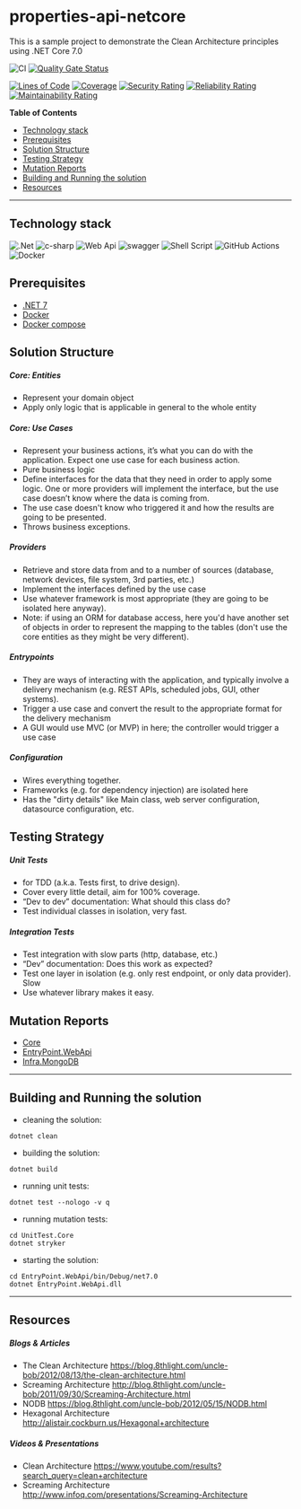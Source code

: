 # properties-api-netcore
This is a sample project to demonstrate the Clean Architecture principles using .NET Core 7.0

![CI](https://github.com/jtsato/properties-api-netcore/actions/workflows/continuous-integration.yml/badge.svg)
[![Quality Gate Status](https://sonarcloud.io/api/project_badges/measure?project=jtsato_properties-api-netcore&metric=alert_status)](https://sonarcloud.io/summary/new_code?id=jtsato_properties-api-netcore)

[![Lines of Code](https://sonarcloud.io/api/project_badges/measure?project=jtsato_properties-api-netcore&metric=ncloc)](https://sonarcloud.io/summary/new_code?id=jtsato_properties-api-netcore)
[![Coverage](https://sonarcloud.io/api/project_badges/measure?project=jtsato_properties-api-netcore&metric=coverage)](https://sonarcloud.io/summary/new_code?id=jtsato_properties-api-netcore)
[![Security Rating](https://sonarcloud.io/api/project_badges/measure?project=jtsato_properties-api-netcore&metric=security_rating)](https://sonarcloud.io/summary/new_code?id=jtsato_properties-api-netcore)
[![Reliability Rating](https://sonarcloud.io/api/project_badges/measure?project=jtsato_properties-api-netcore&metric=reliability_rating)](https://sonarcloud.io/summary/new_code?id=jtsato_properties-api-netcore)
[![Maintainability Rating](https://sonarcloud.io/api/project_badges/measure?project=jtsato_properties-api-netcore&metric=sqale_rating)](https://sonarcloud.io/summary/new_code?id=jtsato_properties-api-netcore)

**Table of Contents**

* [Technology stack](#technology-stack)
* [Prerequisites](#prerequisites)
* [Solution Structure](#solution-structure)
* [Testing Strategy](#testing-strategy)
* [Mutation Reports](#mutation-reports)
* [Building and Running the solution](#building-and-running-the-solution)
* [Resources](#resources)

***
## Technology stack

![.Net](https://img.shields.io/badge/.NET-5C2D91?style=for-the-badge&logo=.net&logoColor=white)
![c-sharp](https://img.shields.io/badge/C%23-239120?style=for-the-badge&logo=c-sharp&logoColor=white)
![Web Api](https://img.shields.io/badge/Web%20Api-grey?style=for-the-badge&logo=dotnet&logoColor=white)
![swagger](https://img.shields.io/badge/Swagger-85EA2D?style=for-the-badge&logo=Swagger&logoColor=white)
![Shell Script](https://img.shields.io/badge/shell_script-%23121011.svg?style=for-the-badge&logo=gnu-bash&logoColor=white)
![GitHub Actions](https://img.shields.io/badge/githubactions-%232671E5.svg?style=for-the-badge&logo=githubactions&logoColor=white)
![Docker](https://img.shields.io/badge/Docker-9ECAFA.svg?logo=docker&style=for-the-badge)

## Prerequisites

* [.NET 7](https://dotnet.microsoft.com/download)
* [Docker](https://docs.docker.com/get-docker)
* [Docker compose](https://docs.docker.com/compose/install/)

## Solution Structure

##### Core: Entities
* Represent your domain object
* Apply only logic that is applicable in general to the whole entity

##### Core: Use Cases
* Represent your business actions, it’s what you can do with the application. Expect one use case for each business action.
* Pure business logic
* Define interfaces for the data that they need in order to apply some logic. One or more providers will implement the interface, but the use case doesn’t know where the data is coming from.
* The use case doesn't know who triggered it and how the results are going to be presented.
* Throws business exceptions.

##### Providers
* Retrieve and store data from and to a number of sources (database, network devices, file system, 3rd parties, etc.)
* Implement the interfaces defined by the use case
* Use whatever framework is most appropriate (they are going to be isolated here anyway).
* Note: if using an ORM for database access, here you'd have another set of objects in order to represent the mapping to the tables (don't use the core entities as they might be very different).

##### Entrypoints
* They are ways of interacting with the application, and typically involve a delivery mechanism (e.g. REST APIs, scheduled jobs, GUI, other systems).
* Trigger a use case and convert the result to the appropriate format for the delivery mechanism
* A GUI would use MVC (or MVP) in here; the controller would trigger a use case

##### Configuration
* Wires everything together.
* Frameworks (e.g. for dependency injection) are isolated here
* Has the "dirty details" like Main class, web server configuration, datasource configuration, etc.

## Testing Strategy
##### Unit Tests
* for TDD (a.k.a. Tests first, to drive design).
* Cover every little detail, aim for 100% coverage.
* “Dev to dev” documentation: What should this class do?
* Test individual classes in isolation, very fast.

##### Integration Tests
* Test integration with slow parts (http, database, etc.)
* “Dev” documentation: Does this work as expected?
* Test one layer in isolation (e.g. only rest endpoint, or only data provider). Slow
* Use whatever library makes it easy.

## Mutation Reports
* [Core](https://jtsato.github.io/properties-api-netcore/Core/mutation-report.html)
* [EntryPoint.WebApi](https://jtsato.github.io/properties-api-netcore/EntryPoint.WebApi/mutation-report.html)
* [Infra.MongoDB](https://jtsato.github.io/properties-api-netcore/Infra.MongoDB/mutation-report.html)

***

## Building and Running the solution
* cleaning the solution:
```
dotnet clean
```
* building the solution:
```
dotnet build
```
* running unit tests:
```
dotnet test --nologo -v q
```
* running mutation tests:
```
cd UnitTest.Core
dotnet stryker
```
* starting the solution:
```
cd EntryPoint.WebApi/bin/Debug/net7.0
dotnet EntryPoint.WebApi.dll
```
***

## Resources
##### Blogs & Articles
* The Clean Architecture https://blog.8thlight.com/uncle-bob/2012/08/13/the-clean-architecture.html
* Screaming Architecture http://blog.8thlight.com/uncle-bob/2011/09/30/Screaming-Architecture.html
* NODB https://blog.8thlight.com/uncle-bob/2012/05/15/NODB.html
* Hexagonal Architecture http://alistair.cockburn.us/Hexagonal+architecture

##### Videos & Presentations
* Clean Architecture https://www.youtube.com/results?search_query=clean+architecture
* Screaming Architecture http://www.infoq.com/presentations/Screaming-Architecture
